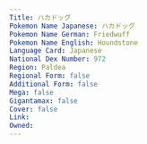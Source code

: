 ```yaml
---
﻿Title: ハカドッグ
Pokemon Name Japanese: ハカドッグ
Pokemon Name German: Friedwuff
Pokemon Name English: Houndstone
Language Card: Japanese
National Dex Number: 972
Region: Paldea
Regional Form: false
Additional Form: false
Mega: false
Gigantamax: false
Cover: false
Link: 
Owned: 
---
```

